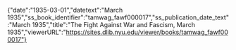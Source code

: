 {"date":"1935-03-01","datetext":"March 1935","ss_book_identifier":"tamwag_fawf000017","ss_publication_date_text":"March 1935","title":"The Fight Against War and Fascism, March 1935","viewerURL":"https://sites.dlib.nyu.edu/viewer/books/tamwag_fawf000017"}